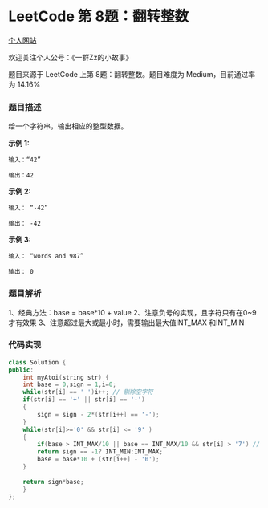 # LeetCode 第 8题：翻转整数

[个人网站](http://lgg2018.com)

欢迎关注个人公号：《一群Zz的小故事》

题目来源于 LeetCode 上第 8题：翻转整数。题目难度为 Medium，目前通过率为 14.16% 

### 题目描述

给一个字符串，输出相应的整型数据。

**示例 1:**

```
输入：“42”

输出：42
```
**示例 2:**

```
输入： “-42”

输出： -42
```

**示例 3:**

```
输入： “words and 987”

输出： 0
```

### 题目解析

1、经典方法：base = base*10 + value
2、注意负号的实现，且字符只有在0~9才有效果
3、注意超过最大或最小时，需要输出最大值INT_MAX 和INT_MIN

### 代码实现

```c++
class Solution {
public:
    int myAtoi(string str) {
	int base = 0,sign = 1,i=0;
	while(str[i] == ' ')i++; // 剔除空字符
	if(str[i] == '+' || str[i] == '-')
	{
	    sign = sign - 2*(str[i++] == '-');
	}
	while(str[i]>='0' && str[i] <= '9' )
	{
	    if(base > INT_MAX/10 || base == INT_MAX/10 && str[i] > '7') // INT_MAX = 2147483647
		return sign == -1? INT_MIN:INT_MAX;
	    base = base*10 + (str[i++] - '0');
	}
        
	return sign*base;
    }
};
```

